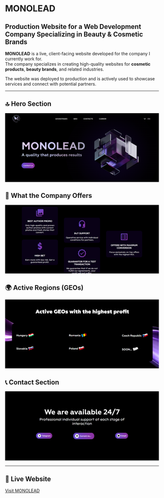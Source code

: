 # MONOLEAD

## Production Website for a Web Development Company Specializing in Beauty & Cosmetic Brands

**MONOLEAD** is a live, client-facing website developed for the company I currently work for.  
The company specializes in creating high-quality websites for **cosmetic products**, **beauty brands**, and related industries.

The website was deployed to production and is actively used to showcase services and connect with potential partners.

---

## 🔝 Hero Section

![Hero Section](./img/examples/top.png)

## 💼 What the Company Offers

![Services](./img/examples/services.png)

## 🌍 Active Regions (GEOs)

![Active GEOs](./img/examples/geo.png)

## 📞 Contact Section

![Contact](./img/examples/contacts.png)

---

## 🔗 Live Website

[Visit MONOLEAD](https://monolead.pro/EN)